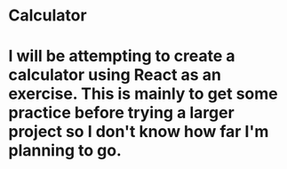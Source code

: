 # Calculator
# I will be attempting to create a calculator using React as an exercise. This is mainly to get some practice before trying a larger project so I don't know how far I'm planning to go.
